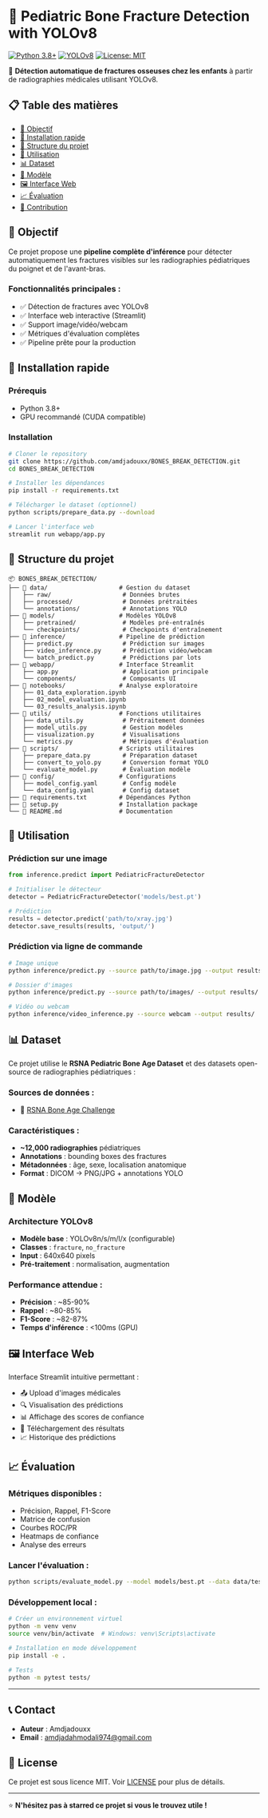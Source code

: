 # 🦴 Pediatric Bone Fracture Detection with YOLOv8

[![Python 3.8+](https://img.shields.io/badge/python-3.8+-blue.svg)](https://www.python.org/downloads/)
[![YOLOv8](https://img.shields.io/badge/YOLOv8-Ultralytics-orange.svg)](https://github.com/ultralytics/ultralytics)
[![License: MIT](https://img.shields.io/badge/License-MIT-yellow.svg)](https://opensource.org/licenses/MIT)

🏥 **Détection automatique de fractures osseuses chez les enfants** à partir de radiographies médicales utilisant YOLOv8.

## 📋 Table des matières
- [🎯 Objectif](#-objectif)
- [🚀 Installation rapide](#-installation-rapide)
- [📁 Structure du projet](#-structure-du-projet)
- [🔧 Utilisation](#-utilisation)
- [📊 Dataset](#-dataset)
- [🧠 Modèle](#-modèle)
- [🖼️ Interface Web](#-interface-web)
- [📈 Évaluation](#-évaluation)
- [🤝 Contribution](#-contribution)

## 🎯 Objectif

Ce projet propose une **pipeline complète d'inférence** pour détecter automatiquement les fractures visibles sur les radiographies pédiatriques du poignet et de l'avant-bras. 

### Fonctionnalités principales :
- ✅ Détection de fractures avec YOLOv8
- ✅ Interface web interactive (Streamlit)
- ✅ Support image/vidéo/webcam
- ✅ Métriques d'évaluation complètes
- ✅ Pipeline prête pour la production

## 🚀 Installation rapide

### Prérequis
- Python 3.8+ 
- GPU recommandé (CUDA compatible)

### Installation
```bash
# Cloner le repository
git clone https://github.com/amdjadouxx/BONES_BREAK_DETECTION.git
cd BONES_BREAK_DETECTION

# Installer les dépendances
pip install -r requirements.txt

# Télécharger le dataset (optionnel)
python scripts/prepare_data.py --download

# Lancer l'interface web
streamlit run webapp/app.py
```

## 📁 Structure du projet

```
📦 BONES_BREAK_DETECTION/
├── 📁 data/                    # Gestion du dataset
│   ├── raw/                    # Données brutes
│   ├── processed/              # Données prétraitées
│   └── annotations/            # Annotations YOLO
├── 📁 models/                  # Modèles YOLOv8
│   ├── pretrained/             # Modèles pré-entraînés
│   └── checkpoints/            # Checkpoints d'entraînement
├── 📁 inference/               # Pipeline de prédiction
│   ├── predict.py              # Prédiction sur images
│   ├── video_inference.py      # Prédiction vidéo/webcam
│   └── batch_predict.py        # Prédictions par lots
├── 📁 webapp/                  # Interface Streamlit
│   ├── app.py                  # Application principale
│   └── components/             # Composants UI
├── 📁 notebooks/               # Analyse exploratoire
│   ├── 01_data_exploration.ipynb
│   ├── 02_model_evaluation.ipynb
│   └── 03_results_analysis.ipynb
├── 📁 utils/                   # Fonctions utilitaires
│   ├── data_utils.py           # Prétraitement données
│   ├── model_utils.py          # Gestion modèles
│   ├── visualization.py        # Visualisations
│   └── metrics.py              # Métriques d'évaluation
├── 📁 scripts/                 # Scripts utilitaires
│   ├── prepare_data.py         # Préparation dataset
│   ├── convert_to_yolo.py      # Conversion format YOLO
│   └── evaluate_model.py       # Évaluation modèle
├── 📁 config/                  # Configurations
│   ├── model_config.yaml       # Config modèle
│   └── data_config.yaml        # Config dataset
├── 📄 requirements.txt         # Dépendances Python
├── 📄 setup.py                 # Installation package
└── 📄 README.md                # Documentation
```

## 🔧 Utilisation

### Prédiction sur une image
```python
from inference.predict import PediatricFractureDetector

# Initialiser le détecteur
detector = PediatricFractureDetector('models/best.pt')

# Prédiction
results = detector.predict('path/to/xray.jpg')
detector.save_results(results, 'output/')
```

### Prédiction via ligne de commande
```bash
# Image unique
python inference/predict.py --source path/to/image.jpg --output results/

# Dossier d'images
python inference/predict.py --source path/to/images/ --output results/

# Vidéo ou webcam
python inference/video_inference.py --source webcam --output results/
```

## 📊 Dataset

Ce projet utilise le **RSNA Pediatric Bone Age Dataset** et des datasets open-source de radiographies pédiatriques :

### Sources de données :
- 🔗 [RSNA Bone Age Challenge](https://www.rsna.org/education/ai-resources-and-training/ai-image-challenge/rsna-pediatric-bone-age-challenge-2017)

### Caractéristiques :
- **~12,000 radiographies** pédiatriques
- **Annotations** : bounding boxes des fractures
- **Métadonnées** : âge, sexe, localisation anatomique
- **Format** : DICOM → PNG/JPG + annotations YOLO

## 🧠 Modèle

### Architecture YOLOv8
- **Modèle base** : YOLOv8n/s/m/l/x (configurable)
- **Classes** : `fracture`, `no_fracture`
- **Input** : 640x640 pixels
- **Pré-traitement** : normalisation, augmentation

### Performance attendue :
- **Précision** : ~85-90%
- **Rappel** : ~80-85%
- **F1-Score** : ~82-87%
- **Temps d'inférence** : <100ms (GPU)

## 🖼️ Interface Web

Interface Streamlit intuitive permettant :
- 📤 Upload d'images médicales
- 🔍 Visualisation des prédictions
- 📊 Affichage des scores de confiance
- 💾 Téléchargement des résultats
- 📈 Historique des prédictions

## 📈 Évaluation

### Métriques disponibles :
- Précision, Rappel, F1-Score
- Matrice de confusion
- Courbes ROC/PR
- Heatmaps de confiance
- Analyse des erreurs

### Lancer l'évaluation :
```bash
python scripts/evaluate_model.py --model models/best.pt --data data/test/
```

### Développement local :
```bash
# Créer un environnement virtuel
python -m venv venv
source venv/bin/activate  # Windows: venv\Scripts\activate

# Installation en mode développement
pip install -e .

# Tests
python -m pytest tests/
```

---

## 📞 Contact

- **Auteur** : Amdjadouxx
- **Email** : amdjadahmodali974@gmail.com

## 📜 License

Ce projet est sous licence MIT. Voir [LICENSE](LICENSE) pour plus de détails.

---

⭐ **N'hésitez pas à starred ce projet si vous le trouvez utile !**
